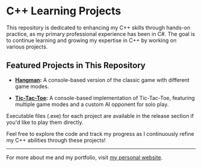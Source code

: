# C++ Learning Projects

This repository is dedicated to enhancing my C++ skills through hands-on practice, as my primary professional experience has been in C#. The goal is to continue learning and growing my expertise in C++ by working on various projects.

## Featured Projects in This Repository

- **[Hangman](https://github.com/Danielmontesgil/Cplusplus-Learning-Projects/tree/main/Hangman):** A console-based version of the classic game with different game modes.

- **[Tic-Tac-Toe](https://github.com/Danielmontesgil/Cplusplus-Learning-Projects/tree/main/TicTacToe):** A console-based implementation of Tic-Tac-Toe, featuring multiple game modes and a custom AI opponent for solo play.

Executable files (.exe) for each project are available in the release section if you'd like to play them directly.

Feel free to explore the code and track my progress as I continuously refine my C++ abilities through these projects!

---
For more about me and my portfolio, visit [my personal website](https://danielmontesgil.github.io).
